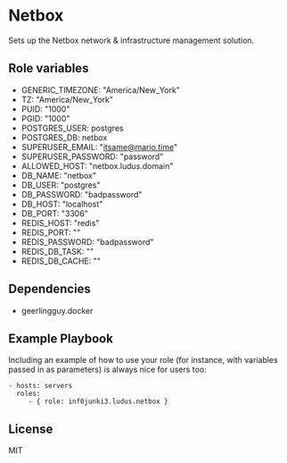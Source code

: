 Netbox
=========

Sets up the Netbox network & infrastructure management solution.

Role variables
--------------

- GENERIC_TIMEZONE: "America/New_York"
- TZ: "America/New_York"
- PUID: "1000"
- PGID: "1000"
- POSTGRES_USER: postgres
- POSTGRES_DB: netbox
- SUPERUSER_EMAIL: "itsame@mario.time"
- SUPERUSER_PASSWORD: "password"
- ALLOWED_HOST: "netbox.ludus.domain"
- DB_NAME: "netbox"
- DB_USER: "postgres"
- DB_PASSWORD: "badpassword"
- DB_HOST: "localhost"
- DB_PORT: "3306"
- REDIS_HOST: "redis"
- REDIS_PORT: ""
- REDIS_PASSWORD: "badpassword"
- REDIS_DB_TASK: ""
- REDIS_DB_CACHE: ""


Dependencies
------------

- geerlingguy.docker

Example Playbook
----------------

Including an example of how to use your role (for instance, with variables passed in as parameters) is always nice for users too:

    - hosts: servers
      roles:
         - { role: inf0junki3.ludus.netbox }

License
-------

MIT


